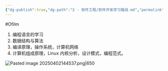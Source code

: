 ```yaml
---
{"dg-publish":true,"dg-path":"2 - 软件工程/软件开发学习路线.md","permalink":"/2 - 软件工程/软件开发学习路线/","created":"2022-07-10T15:43:19.000+08:00","updated":"2025-04-02T14:46:00.681+08:00"}
---
```


#Ofilm

1. 编程语言的学习
2. 数据结构与算法
3. 编译原理，操作系统，计算机网络
4. 计算机组成原理，Linux 内核分析，设计模式，编程范式。

![Pasted image 20250402144537.png|650](/img/user/0.Asset/resource/Pasted%20image%2020250402144537.png)